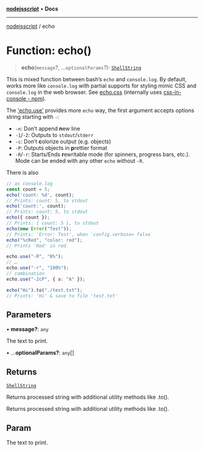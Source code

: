 [**nodejsscript**](../README.md) • **Docs**

***

[nodejsscript](../README.md) / echo

# Function: echo()

> **echo**(`message`?, ...`optionalParams`?): [`ShellString`](../namespaces/s/type-aliases/ShellString.md)

This is mixed function between bash’s `echo` and `console.log`.
By default, works more like `console.log` with partial supports
for styling mimic CSS and `console.log` in the web browser. See [echo.css](../interfaces/EchoFunction.md#css) (internally uses [css-in-console - npm](https://www.npmjs.com/package/css-in-console)).

The ['echo.use'](../interfaces/EchoFunction.md#use) provides more `echo` way,
the first argument accepts options string starting with `-`:
- `-n`: Don’t append **n**ew line
- `-1`/`-2`: Outputs to `stdout`/`stderr`
- `-c`: Don’t **c**olorize output (e.g. objects)
- `-P`: Outputs objects in **p**rettier format
- `-R`/`-r`: Starts/Ends **r**ewritable mode (for spinners, progress bars, etc.). Mode can be ended with any other `echo` without `-R`.

There is also 

```js
// as console.log
const count = 5;
echo('count: %d', count);
// Prints: count: 5, to stdout
echo('count:', count);
// Prints: count: 5, to stdout
echo({ count });
// Prints: { count: 5 }, to stdout
echo(new Error("Test"));
// Prints: 'Error: Test', when `config.verbose= false`
echo("%cRed", "color: red");
// Prints 'Red' in red
```
```js
echo.use("-R", "0%");
// …
echo.use("-r", "100%");
// combination
echo.use("-2cP", { a: "A" });
```
```js
echo("Hi").to("./test.txt");
// Prints: 'Hi' & save to file 'test.txt'
```

## Parameters

• **message?**: `any`

The text to print.

• ...**optionalParams?**: `any`[]

## Returns

[`ShellString`](../namespaces/s/type-aliases/ShellString.md)

Returns processed string with additional utility methods like .to().

Returns processed string with additional utility methods like .to().

## Param

The text to print.
